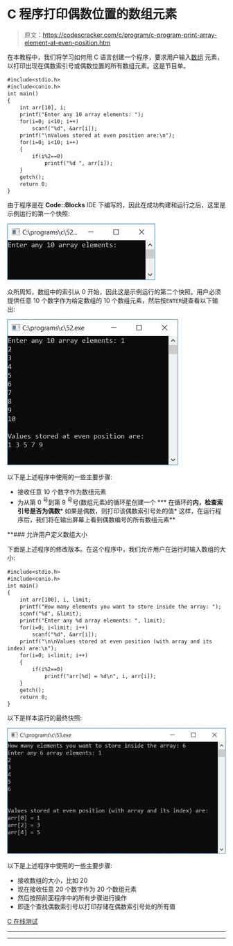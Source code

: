# C 程序打印偶数位置的数组元素

> 原文：<https://codescracker.com/c/program/c-program-print-array-element-at-even-position.htm>

在本教程中，我们将学习如何用 C 语言创建一个程序，要求用户输入[数组](/c/c-arrays.htm) 元素，以打印出现在偶数索引号或偶数位置的所有数组元素。这是节目单。

```
#include<stdio.h>
#include<conio.h>
int main()
{
    int arr[10], i;
    printf("Enter any 10 array elements: ");
    for(i=0; i<10; i++)
        scanf("%d", &arr[i]);
    printf("\nValues stored at even position are:\n");
    for(i=0; i<10; i++)
    {
        if(i%2==0)
            printf("%d ", arr[i]);
    }
    getch();
    return 0;
}
```

由于程序是在 **Code::Blocks** IDE 下编写的，因此在成功构建和运行之后，这里是示例运行的第一个快照:

![c print value stored at even position](img/cb24029530ba44c8e01ee5ff8c4b73ff.png)

众所周知，数组中的索引从 0 开始，因此这是示例运行的第二个快照。用户必须提供任意 10 个数字作为给定数组的 10 个数组元素，然后按`ENTER`键查看以下输出:

![print value stored at even position c](img/8d5612b64c781fed71e47114ea36ef8f.png)

以下是上述程序中使用的一些主要步骤:

*   接收任意 10 个数字作为数组元素
*   为从第 0 <sup>号</sup>到第 9 <sup>号</sup>号(数组元素)的循环星创建一个
***   在循环的**内，检查索引号是否为偶数***   如果是偶数，则打印该偶数索引号处的值*   这样，在运行程序后，我们将在输出屏幕上看到偶数编号的所有数组元素**

 **### 允许用户定义数组大小

下面是上述程序的修改版本。在这个程序中，我们允许用户在运行时输入数组的大小:

```
#include<stdio.h>
#include<conio.h>
int main()
{
    int arr[100], i, limit;
    printf("How many elements you want to store inside the array: ");
    scanf("%d", &limit);
    printf("Enter any %d array elements: ", limit);
    for(i=0; i<limit; i++)
        scanf("%d", &arr[i]);
    printf("\n\nValues stored at even position (with array and its index) are:\n");
    for(i=0; i<limit; i++)
    {
        if(i%2==0)
            printf("arr[%d] = %d\n", i, arr[i]);
    }
    getch();
    return 0;
}
```

以下是样本运行的最终快照:

![print value at even position c](img/8807f9bda43cdc3ad590ab63183f22be.png)

以下是上述程序中使用的一些主要步骤:

*   接收数组的大小，比如 20
*   现在接收任意 20 个数字作为 20 个数组元素
*   然后按照前面程序中的所有步骤进行操作
*   即逐个查找偶数索引号以打印存储在偶数索引号处的所有值

[C 在线测试](/exam/showtest.php?subid=2)

* * *

* * ***